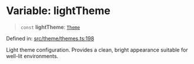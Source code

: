 # Variable: lightTheme

> `const` **lightTheme**: [`Theme`](../../types/interfaces/Theme.md)

Defined in: [src/theme/themes.ts:198](https://github.com/Nick2bad4u/Uptime-Watcher/blob/3cce0c3b352c8390536ca3c7399ece50a05faf18/src/theme/themes.ts#L198)

Light theme configuration.
Provides a clean, bright appearance suitable for well-lit environments.
